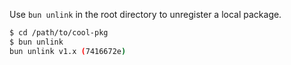 Use `bun unlink` in the root directory to unregister a local package.

```bash
$ cd /path/to/cool-pkg
$ bun unlink
bun unlink v1.x (7416672e)
```

